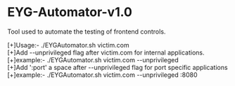 # EYG-Automator-v1.0
Tool used to automate the testing of frontend controls.

[+]Usage:- ./EYGAutomator.sh victim.com  <br />
[+]Add --unprivileged flag after victim.com for internal applications.  <br />
[+]example:- ./EYGAutomator.sh victim.com --unprivileged  <br />
[+]Add ':port' a space after --unprivileged flag for port specific applications  <br />
[+]example:- ./EYGAutomator.sh victim.com --unprivileged :8080  <br />
